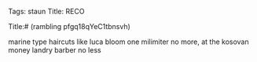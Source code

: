 Tags: staun
Title: RECO
  
Title:# (rambling pfgq18qYeC1tbnsvh)  
  
marine type haircuts like luca bloom one milimiter no more, at the kosovan money landry barber no less
